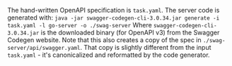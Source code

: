 The hand-written OpenAPI specification is `task.yaml`.
The server code is generated with:
`java -jar swagger-codegen-cli-3.0.34.jar generate -i task.yaml -l go-server -o ./swag-server`
Where `swagger-codegen-cli-3.0.34.jar` is the downloaded binary (for OpenAPI v3) from the Swagger Codegen website.
Note that this also creates a copy of the spec in `./swag-server/api/swagger.yaml`. That copy is slightly different from the input `task.yaml` - it's canonicalized and reformatted by the code generator.
